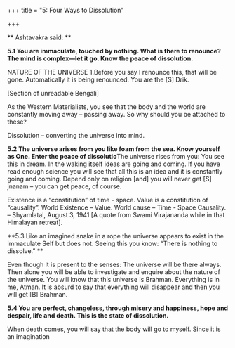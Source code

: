 +++
title = "5: Four Ways to Dissolution"

+++

** Ashtavakra said: **

**5.1 You are immaculate, touched by nothing. What is there to renounce? The  mind is complex—let it go. Know the peace of dissolution.**

NATURE OF THE UNIVERSE 1.Before you say I renounce this, that will be gone.  Automatically it is being renounced. You are the [S] Drik.

[Section of unreadable Bengali]

As the Western Materialists, you see that the body and the world are constantly moving away – passing away.  So why should you be attached to these?

Dissolution – converting the universe into mind.

**5.2 The universe arises from you like foam  from  the sea. Know yourself as One. Enter the peace of dissolutio**The universe rises from you: You see this in dream.  In the waking itself ideas are going and coming.  If you have read enough science you will see that all this is an idea and it is constantly going and coming.  Depend only on religion [and] you will never get [S] jnanam – you can get peace, of course.

Existence is  a “constitution” of time - space.  Value is a constitution of “causality”.  World Existence  – Value.  World cause  – Time  - Space  Causality. –   Shyamlatal, August 3, 1941 [A quote from Swami Virajananda while in that Himalayan retreat].

**5.3 Like an imagined snake in a rope the universe  appears to exist in the immaculate Self but does not.   Seeing this you know: “There is nothing to dissolve.”  **

Even though it is present to the senses: The universe will be there always. Then alone you will be able to investigate and enquire about the nature of the universe.  You will know that this universe is Brahman.  Everything is in me, Atman. It is absurd to say that everything will disappear and then you will get [B] Brahman.

**5.4 You are perfect, changeless, through misery and happiness, hope and despair, life and death. This is the state of dissolution.**

When death comes, you will say that the body will go to myself.  Since it is an imagination




